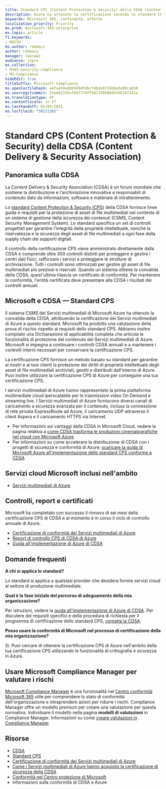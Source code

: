 ```yaml
---
title: Standard CPS (Content Protection & Security) della CDSA (Content Delivery & Security Association)
description: Azure ha ottenuto la certificazione secondo lo standard CPS (Content Protection and Security) della CDSA (Content Delivery and Security Association).
keywords: Microsoft 365, conformità, offerte
localization_priority: Priority
ms.prod: microsoft-365-enterprise
ms.topic: article
f1.keywords:
- NOCSH
ms.author: robmazz
author: robmazz
manager: laurawi
audience: itpro
ms.collection:
- M365-security-compliance
- MS-Compliance
hideEdit: true
titleSuffix: Microsoft Compliance
ms.openlocfilehash: a4fa459add6569dfdbcfdbda9719b9a3a00cab50
ms.sourcegitcommit: 21ed42335efd37774ff5d17d9586d5546147241a
ms.translationtype: HT
ms.contentlocale: it-IT
ms.lasthandoff: 02/05/2021
ms.locfileid: "50121365"
---
```

# <a name="content-delivery--security-association-cdsa-content-protection--security-cps-standard"></a>Standard CPS (Content Protection & Security) della CDSA (Content Delivery & Security Association)

## <a name="cdsa-overview"></a>Panoramica sulla CDSA

La Content Delivery & Security Association (CDSA) è un forum mondiale che sostiene la distribuzione e l'archiviazione innovative e responsabili di contenuto dato da informazioni, software e materiale di intrattenimento.

Lo [standard Content Protection & Security (CPS)](https://aka.ms/cdsa-standard) della CDSA fornisce linee guida e requisiti per la protezione di asset di file multimediali nel contesto di un sistema di gestione della sicurezza dei contenuti (CSMS, Content Security Management System). Lo standard specifica un set di controlli progettati per garantire l'integrità della proprietà intellettuale, nonché la riservatezza e la sicurezza degli asset di file multimediali a ogni fase della supply chain dei supporti digitali.

Il controllo della certificazione CPS viene amministrato direttamente dalla CDSA e comprende oltre 300 controlli distinti per proteggere e gestire i centri dati fisici, rafforzare i servizi e proteggere le strutture di archiviazione. Tutti i controlli sono ottimizzati per gestire gli asset di file multimediali più preziosi e riservati. Quando un sistema ottiene la convalida della CDSA, quest'ultima rilascia un certificato di conformità. Per mantenere la conformità, l'entità certificata deve presentare alla CDSA i risultati dei controlli annuali.

## <a name="microsoft-and-cdsa--cps-standard"></a>Microsoft e CDSA — Standard CPS

Il sistema CSMS dei Servizi multimediali di Microsoft Azure ha ottenuto la convalida della CDSA, attribuendo la certificazione dei Servizi multimediali di Azure a questo standard. Microsoft ha prodotto una valutazione della prova di rischio rispetto ai requisiti dello standard CPS. Abbiamo inoltre compilato una Dichiarazione di applicabilità completa che articola le funzionalità di protezione del contenuto dei Servizi multimediali di Azure. Microsoft si impegna a continuare i controlli CDSA annuali e a mantenere i controlli interni necessari per conservare la certificazione CPS.

La certificazione CPS fornisce un metodo basato su standard per garantire ai nostri e ai tuoi clienti la protezione dei diritti di proprietà intellettuale degli asset di file multimediali archiviati, gestiti e distribuiti dall'interno di Azure. Puoi inoltre utilizzare la certificazione CPS di Azure per conseguire una tua certificazione CPS.

I servizi multimediali di Azure hanno rappresentato la prima piattaforma multimediale cloud iperscalabile per le trasmissioni video On Demand e streaming live. I Servizi multimediali di Azure forniscono diversi canali di caricamento a sicurezza avanzata per il contenuto, inclusa la connessione di rete privata ExpressRoute ad Azure, il caricamento UDP attraverso il client Aspera e il caricamento HTTPS via Internet.

- Per informazioni sui vantaggi della CDSA in Microsoft Cloud, vedere la pagina relativa a [come CDSA trasforma le produzioni cinematografiche nel cloud con Microsoft Azure](https://customers.microsoft.com/story/cdsa-nonprofit-azure-sharepoint-office365-mobility-security-en)
- Per informazioni su come accelerare la distribuzione di CDSA con i progetti di sicurezza e conformità di Azure: [scaricare la guida di Microsoft Azure all'implementazione dello standard CPS conforme a CDSA](https://gallery.technet.microsoft.com/Azure-Implementing-CDSA-8087c7a2)

## <a name="microsoft-in-scope-cloud-services"></a>Servizi cloud Microsoft inclusi nell'ambito

- [Servizi multimediali di Azure](https://aka.ms/AzureCompliance)

## <a name="audits-reports-and-certificates"></a>Controlli, report e certificati

Microsoft ha completato con successo il rinnovo di sei mesi della certificazione CPS di CDSA e al momento è in corso il ciclo di controllo annuale di Azure.

- [Certificazione di conformità dei Servizi multimediali di Azure](https://aka.ms/cdsa-cert)
- [Report di controllo CPS di CDSA di Azure](https://aka.ms/AzureCDSACPSAuditReport)
- [Guida all'implementazione di Azure di CDSA](https://aka.ms/AzureCDSAImplementationGuide)

## <a name="frequently-asked-questions"></a>Domande frequenti

**A chi si applica lo standard?**

Lo standard si applica a qualsiasi provider che desidera fornire servizi cloud al settore di produzione multimediale.

**Qual è la fase iniziale del percorso di adeguamento della mia organizzazione?**

Per istruzioni, vedere la [guida all'implementazione di Azure di CDSA](https://aka.ms/cdsaprotectsecure). Per discutere dei requisiti specifici e della procedura di richiesta per il programma di certificazione dello standard CPS, [contatta la CDSA](https://go.microsoft.com/fwlink/p/?linkid=2099484).

**Posso usare la conformità di Microsoft nel processo di certificazione della mia organizzazione?**

Sì. Puoi cercare di ottenere la certificazione CPS di Azure nell'ambito della tua certificazione CPS utilizzando le funzionalità di crittografia e sicurezza in Azure.

## <a name="use-microsoft-compliance-manager-to-assess-your-risk"></a>Usare Microsoft Compliance Manager per valutare i rischi

[Microsoft Compliance Manager](/microsoft-365/compliance/compliance-manager) è una funzionalità nel [Centro conformità Microsoft 365](/microsoft-365/compliance/microsoft-365-compliance-center) utile per comprendere lo stato di conformità dell'organizzazione e intraprendere azioni per ridurre i rischi. Compliance Manager offre un modello premium per creare una valutazione per questa normativa. Individuare il modello nella pagina **modelli di valutazioni** in Compliance Manager. Informazioni su come [creare valutazioni in Compliance Manager](/microsoft-365/compliance/compliance-manager-assessments).

## <a name="resources"></a>Risorse

- [CDSA](https://www.cdsaonline.org/)
- [Standard CPS](https://aka.ms/cdsa-standard)
- [Certificazione di conformità dei Servizi multimediali di Azure](https://aka.ms/cdsa-cert)
- [Come i Servizi multimediali di Azure hanno acquisito la certificazione di sicurezza della CDSA](https://johndeutscher.com/2015/04/14/how-azure-media-services-earned-cdsa-security-certification/)
- [Conformità nel Centro protezione di Microsoft](https://www.microsoft.com/trust-center/compliance/compliance-overview)
- Informazioni sulla conformità di CDSA e Azure
